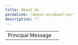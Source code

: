 ```yaml
---
title: About Us
permalink: /about-us/about-us/
description: ""
---
```



|  |  |
| -------- | -------- | 
| Principal Message     |     | 
